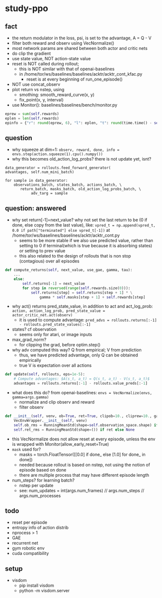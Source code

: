 # study-ppo

## fact
* the return modulator in the loss, psi, is set to the advantage, A = Q - V
* filter both reward and observ using VecNormalize()
* most network params are shared between both actor and critic nets
* do clip the gradient
* use state value, NOT action-state value
* reset is NOT called during rollout;
  * this is NOT similar with that of openai-baselines
  * in /home/tor/ws/baselines/baselines/acktr/acktr_cont_kfac.py
    * reset is at every beginning of run_one_episode()
* NOT use concat_observ
* plot return vs nstep, using
  * smothing: smooth_reward_curve(x, y)
  * fix_point(x, y, interval)
* use Monitor(): baselines/baselines/bench/monitor.py
```py
eprew = sum(self.rewards)
eplen = len(self.rewards)
epinfo = {"r": round(eprew, 6), "l": eplen, "t": round(time.time() - self.tstart, 6)}
```

## question
* why squeeze at dim=1:
  `observ, reward, done, info = envs.step(action.squeeze(1).cpu().numpy())`
* why this becomes old_action_log_probs?
  there is not update yet, isnt?
```
data_generator = rollouts.feed_forward_generator(
advantages, self.num_mini_batch)

for sample in data_generator:
    observations_batch, states_batch, actions_batch, \
       return_batch, masks_batch, old_action_log_probs_batch, \
            adv_targ = sample
```

## question: answered
* why set return[-1]=next_value?
  why not set the last return to be (0 if done, else copy from the last value), like:
  `vpred_t = np.append(vpred_t, 0.0 if path["terminated"] else vpred_t[-1])` at
  /home/tor/ws/baselines/baselines/acktr/acktr_cont.py
  * seems to be more stable if we also use predicted value,
    rather than setting to 0 if terminal(which is true because it is absorbing states)
    or setting to prev value
  * this also related to the design of rollouts that is non stop (contagious) over all episodes
```py
def compute_returns(self, next_value, use_gae, gamma, tau):
    ...
    else:
        self.returns[-1] = next_value
        for step in reversed(range(self.rewards.size(0))):
            self.returns[step] = self.returns[step + 1] * \
                gamma * self.masks[step + 1] + self.rewards[step]
```
* why act() returns pred_state_value, in addition to act and act_log_prob:
  `action, action_log_prob, pred_state_value = actor_critic_net.act(observ)`
  * it is used to compute advantage:
    `pred_advs = rollouts.returns[:-1] - rollouts.pred_state_values[:-1]`
* states? cf observation
  * seems only for atari, or image inputs
* max_grad_norm?
  * for clipping the grad, before optim.step()
* why adv computed this way?
  Q from empirical;  V from prediction
  * thus, we have predicted advantage, only Q can be obtained empirically
  * true V is expectation over all actions
```py
def update(self, rollouts, eps=1e-5):
    # Compute advantages: $A(s_t, a_t) = Q(s_t, a_t) - V(s_t, a_t)$
    advantages = rollouts.returns[:-1] - rollouts.value_preds[:-1]
```
* what does this do? from openai-baselines:
  `envs = VecNormalize(envs, gamma=args.gamma)`
  * normalize and clip observ and reward
  * filter observ
```py
def __init__(self, venv, ob=True, ret=True, clipob=10., cliprew=10., gamma=0.99, epsilon=1e-8):
    VecEnvWrapper.__init__(self, venv)
    self.ob_rms = RunningMeanStd(shape=self.observation_space.shape) if ob else None
    self.ret_rms = RunningMeanStd(shape=()) if ret else None
```
  * this VecNormalize does not allow reset at every episode, unless
    the env is wrapped with Monitor(allow_early_reset=True)
* `mask` used for?
  * masks = torch.FloatTensor([[0.0] if done_ else [1.0] for done_ in done])
  * needed because rollout is based on nstep,
    not using the notion of episode based on done
  * there are multiple process that may have different episode length
* num_steps? for learning batch?
  * nstep per update
  * see: num_updates = int(args.num_frames) // args.num_steps // args.num_processes

## todo
* reset per episode
* entropy info of action distrib
* nprocess > 1
* GAE
* recurrent net
* gym robotic env
* cuda compatibility

## setup
* visdom
  * pip install visdom
  * python -m visdom.server
